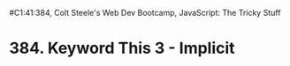 #C1:41:384, Colt Steele's Web Dev Bootcamp, JavaScript: The Tricky Stuff
# 384. Keyword This 3 - Implicit